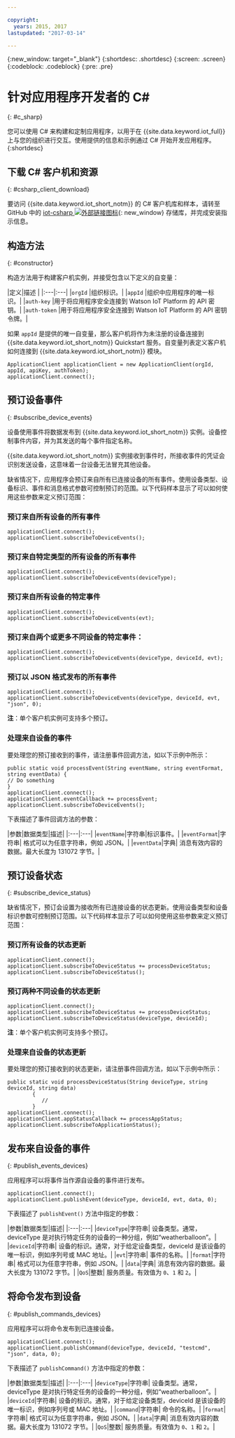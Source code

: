 ```yaml
---

copyright:
  years: 2015, 2017
lastupdated: "2017-03-14"

---
```


  {:new_window: target="_blank"}
{:shortdesc: .shortdesc}
{:screen: .screen}
{:codeblock: .codeblock}
{:pre: .pre}


# 针对应用程序开发者的 C#
{: #c_sharp}


您可以使用 C# 来构建和定制应用程序，以用于在 {{site.data.keyword.iot_full}} 上与您的组织进行交互。使用提供的信息和示例通过 C# 开始开发应用程序。
{:shortdesc}

## 下载 C# 客户机和资源
{: #csharp_client_download}

要访问 {{site.data.keyword.iot_short_notm}} 的 C# 客户机库和样本，请转至 GitHub 中的 [iot-csharp ![外部链接图标](../../../../icons/launch-glyph.svg "外部链接图标")](https://github.com/ibm-watson-iot/iot-csharp){: new_window} 存储库，并完成安装指示信息。


## 构造方法
{: #constructor}

构造方法用于构建客户机实例，并接受包含以下定义的自变量：

|定义|描述
|
|:---|:---|
|`orgId`   |组织标识。|
|`appId`   |组织中应用程序的唯一标识。|
|`auth-key`   |用于将应用程序安全连接到 Watson IoT Platform 的 API 密钥。|
|`auth-token`   |用于将应用程序安全连接到 Watson IoT Platform 的 API 密钥令牌。|

如果 `appId` 是提供的唯一自变量，那么客户机将作为未注册的设备连接到 {{site.data.keyword.iot_short_notm}} Quickstart 服务。自变量列表定义客户机如何连接到 {{site.data.keyword.iot_short_notm}} 模块。

```
ApplicationClient applicationClient = new ApplicationClient(orgId, appId, apiKey, authToken);  
applicationClient.connect();
```


## 预订设备事件
{: #subscribe_device_events}

设备使用事件将数据发布到 {{site.data.keyword.iot_short_notm}} 实例。设备控制事件内容，并为其发送的每个事件指定名称。

{{site.data.keyword.iot_short_notm}} 实例接收到事件时，所接收事件的凭证会识别发送设备，这意味着一台设备无法冒充其他设备。

缺省情况下，应用程序会预订来自所有已连接设备的所有事件。使用设备类型、设备标识、事件和消息格式参数可控制预订的范围。以下代码样本显示了可以如何使用这些参数来定义预订范围：

### 预订来自所有设备的所有事件

```
applicationClient.connect();
applicationClient.subscribeToDeviceEvents();
```

### 预订来自特定类型的所有设备的所有事件

```
applicationClient.connect();
applicationClient.subscribeToDeviceEvents(deviceType);
```

### 预订来自所有设备的特定事件

```
applicationClient.connect();
applicationClient.subscribeToDeviceEvents(evt);
```

###  预订来自两个或更多不同设备的特定事件：

```
applicationClient.connect();
applicationClient.subscribeToDeviceEvents(deviceType, deviceId, evt);
```

### 预订以 JSON 格式发布的所有事件

```
applicationClient.connect();
applicationClient.subscribeToDeviceEvents(deviceType, deviceId, evt, "json", 0);
```

**注**：单个客户机实例可支持多个预订。

### 处理来自设备的事件

要处理您的预订接收到的事件，请注册事件回调方法，如以下示例中所示：

```
public static void processEvent(String eventName, string eventFormat, string eventData) {
// Do something
}
applicationClient.connect();
applicationClient.eventCallback += processEvent;
applicationClient.subscribeToDeviceEvents();
```
下表描述了事件回调方法的参数：

|参数|数据类型|描述|
|:---|:---|
|`eventName`|字符串|标识事件。|
|`eventFormat`|字符串| 格式可以为任意字符串，例如 JSON。|
|`eventData`|字典| 消息有效内容的数据。最大长度为 131072 字节。|


## 预订设备状态
{: #subscribe_device_status}

缺省情况下，预订会设置为接收所有已连接设备的状态更新。使用设备类型和设备标识参数可控制预订范围。以下代码样本显示了可以如何使用这些参数来定义预订范围：

### 预订所有设备的状态更新

```
applicationClient.connect();
applicationClient.subscribeToDeviceStatus += processDeviceStatus;
applicationClient.subscribeToDeviceStatus();
```

### 预订两种不同设备的状态更新

```
applicationClient.connect();
applicationClient.subscribeToDeviceStatus += processDeviceStatus;
applicationClient.subscribeToDeviceStatus(deviceType, deviceId);
```

**注**：单个客户机实例可支持多个预订。

### 处理来自设备的状态更新

要处理您的预订接收到的状态更新，请注册事件回调方法，如以下示例中所示：

```
public static void processDeviceStatus(String deviceType, string deviceId, string data)
        {
           //
        }
applicationClient.connect();
applicationClient.appStatusCallback += processAppStatus;
applicationClient.subscribeToApplicationStatus();
```

## 发布来自设备的事件
{: #publish_events_devices}

应用程序可以将事件当作源自设备的事件进行发布。

```
applicationClient.connect();
applicationClient.publishEvent(deviceType, deviceId, evt, data, 0);

```

下表描述了 `publishEvent()` 方法中指定的参数：

|参数|数据类型|描述|
|:---|:---|
|`deviceType`|字符串| 设备类型。通常，deviceType 是对执行特定任务的设备的一种分组，例如“weatherballoon”。|
|`deviceId`|字符串| 设备的标识。通常，对于给定设备类型，deviceId 是该设备的唯一标识，例如序列号或 MAC 地址。|
|`evt`|字符串| 事件的名称。|
|`format`|字符串| 格式可以为任意字符串，例如 JSON。|
|`data`|字典| 消息有效内容的数据。最大长度为 131072 字节。|
|`QoS`|整数| 服务质量。有效值为 `0`、`1` 和 `2`。|


## 将命令发布到设备
{: #publish_commands_devices}

应用程序可以将命令发布到已连接设备。

```
applicationClient.connect();
applicationClient.publishCommand(deviceType, deviceId, "testcmd", "json", data, 0);
```
下表描述了 `publishCommand()` 方法中指定的参数：

|参数|数据类型|描述|
|:---|:---|
|`deviceType`|字符串| 设备类型。通常，deviceType 是对执行特定任务的设备的一种分组，例如“weatherballoon”。|
|`deviceId`|字符串| 设备的标识。通常，对于给定设备类型，deviceId 是该设备的唯一标识，例如序列号或 MAC 地址。|
|`command`|字符串| 命令的名称。|
|`format`|字符串| 格式可以为任意字符串，例如 JSON。|
|`data`|字典| 消息有效内容的数据。最大长度为 131072 字节。|
|`QoS`|整数| 服务质量。有效值为 `0`、`1` 和 `2`。|

